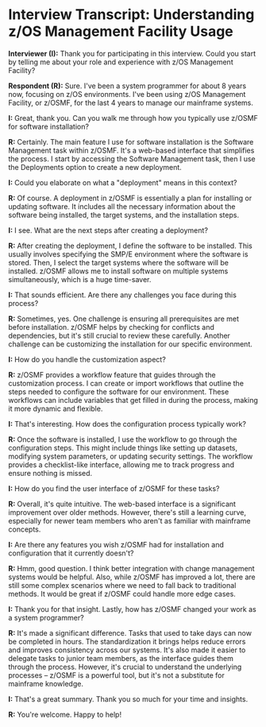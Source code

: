 # Interview Transcript: Understanding z/OS Management Facility Usage

**Interviewer (I):** Thank you for participating in this interview. Could you start by telling me about your role and experience with z/OS Management Facility?

**Respondent (R):** Sure. I've been a system programmer for about 8 years now, focusing on z/OS environments. I've been using z/OS Management Facility, or z/OSMF, for the last 4 years to manage our mainframe systems.

**I:** Great, thank you. Can you walk me through how you typically use z/OSMF for software installation?

**R:** Certainly. The main feature I use for software installation is the Software Management task within z/OSMF. It's a web-based interface that simplifies the process. I start by accessing the Software Management task, then I use the Deployments option to create a new deployment.

**I:** Could you elaborate on what a "deployment" means in this context?

**R:** Of course. A deployment in z/OSMF is essentially a plan for installing or updating software. It includes all the necessary information about the software being installed, the target systems, and the installation steps.

**I:** I see. What are the next steps after creating a deployment?

**R:** After creating the deployment, I define the software to be installed. This usually involves specifying the SMP/E environment where the software is stored. Then, I select the target systems where the software will be installed. z/OSMF allows me to install software on multiple systems simultaneously, which is a huge time-saver.

**I:** That sounds efficient. Are there any challenges you face during this process?

**R:** Sometimes, yes. One challenge is ensuring all prerequisites are met before installation. z/OSMF helps by checking for conflicts and dependencies, but it's still crucial to review these carefully. Another challenge can be customizing the installation for our specific environment.

**I:** How do you handle the customization aspect?

**R:** z/OSMF provides a workflow feature that guides through the customization process. I can create or import workflows that outline the steps needed to configure the software for our environment. These workflows can include variables that get filled in during the process, making it more dynamic and flexible.

**I:** That's interesting. How does the configuration process typically work?

**R:** Once the software is installed, I use the workflow to go through the configuration steps. This might include things like setting up datasets, modifying system parameters, or updating security settings. The workflow provides a checklist-like interface, allowing me to track progress and ensure nothing is missed.

**I:** How do you find the user interface of z/OSMF for these tasks?

**R:** Overall, it's quite intuitive. The web-based interface is a significant improvement over older methods. However, there's still a learning curve, especially for newer team members who aren't as familiar with mainframe concepts.

**I:** Are there any features you wish z/OSMF had for installation and configuration that it currently doesn't?

**R:** Hmm, good question. I think better integration with change management systems would be helpful. Also, while z/OSMF has improved a lot, there are still some complex scenarios where we need to fall back to traditional methods. It would be great if z/OSMF could handle more edge cases.

**I:** Thank you for that insight. Lastly, how has z/OSMF changed your work as a system programmer?

**R:** It's made a significant difference. Tasks that used to take days can now be completed in hours. The standardization it brings helps reduce errors and improves consistency across our systems. It's also made it easier to delegate tasks to junior team members, as the interface guides them through the process. However, it's crucial to understand the underlying processes – z/OSMF is a powerful tool, but it's not a substitute for mainframe knowledge.

**I:** That's a great summary. Thank you so much for your time and insights.

**R:** You're welcome. Happy to help!

